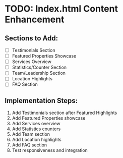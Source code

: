 # TODO: Index.html Content Enhancement

## Sections to Add:
- [ ] Testimonials Section
- [ ] Featured Properties Showcase  
- [ ] Services Overview
- [ ] Statistics/Counter Section
- [ ] Team/Leadership Section
- [ ] Location Highlights
- [ ] FAQ Section

## Implementation Steps:
1. Add Testimonials section after Featured Highlights
2. Add Featured Properties showcase
3. Add Services overview
4. Add Statistics counters
5. Add Team section
6. Add Location highlights
7. Add FAQ section
8. Test responsiveness and integration
